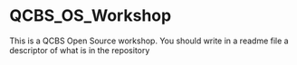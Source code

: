 # QCBS_OS_Workshop
This is a QCBS Open Source workshop. 
You should write in a readme file a descriptor of what is in the repository
